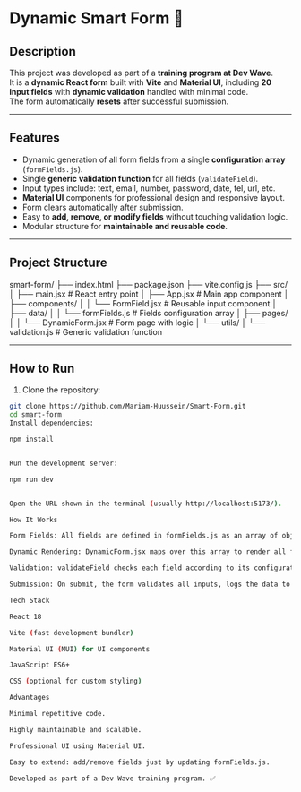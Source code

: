 # Dynamic Smart Form 🧠

## Description
This project was developed as part of a **training program at Dev Wave**.  
It is a **dynamic React form** built with **Vite** and **Material UI**, including **20 input fields** with **dynamic validation** handled with minimal code.  
The form automatically **resets** after successful submission.

---

## Features
- Dynamic generation of all form fields from a single **configuration array** (`formFields.js`).
- Single **generic validation function** for all fields (`validateField`).
- Input types include: text, email, number, password, date, tel, url, etc.
- **Material UI** components for professional design and responsive layout.
- Form clears automatically after submission.
- Easy to **add, remove, or modify fields** without touching validation logic.
- Modular structure for **maintainable and reusable code**.

---

## Project Structure
smart-form/
├── index.html
├── package.json
├── vite.config.js
├── src/
│ ├── main.jsx # React entry point
│ ├── App.jsx # Main app component
│ ├── components/
│ │ └── FormField.jsx # Reusable input component
│ ├── data/
│ │ └── formFields.js # Fields configuration array
│ ├── pages/
│ │ └── DynamicForm.jsx # Form page with logic
│ └── utils/
│ └── validation.js # Generic validation function

---

## How to Run
1. Clone the repository:
```bash
git clone https://github.com/Mariam-Huussein/Smart-Form.git
cd smart-form
Install dependencies:

npm install


Run the development server:

npm run dev


Open the URL shown in the terminal (usually http://localhost:5173/).

How It Works

Form Fields: All fields are defined in formFields.js as an array of objects with properties like name, type, label, required, minLength, pattern, etc.

Dynamic Rendering: DynamicForm.jsx maps over this array to render all fields using the reusable FormField component.

Validation: validateField checks each field according to its configuration. Errors are displayed below each input using MUI’s helperText.

Submission: On submit, the form validates all inputs, logs the data to the console if valid, and then resets the form for new input.

Tech Stack

React 18

Vite (fast development bundler)

Material UI (MUI) for UI components

JavaScript ES6+

CSS (optional for custom styling)

Advantages

Minimal repetitive code.

Highly maintainable and scalable.

Professional UI using Material UI.

Easy to extend: add/remove fields just by updating formFields.js.

Developed as part of a Dev Wave training program. ✅
